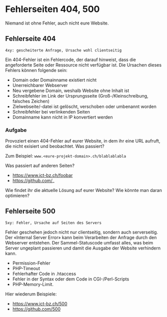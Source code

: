 # Fehlerseiten 404, 500

Niemand ist ohne Fehler, auch nicht eure Website.

## Fehlerseite 404

`4xy: gescheiterte Anfrage, Ursache wohl clientseitig`

Ein 404-Fehler ist ein Fehlercode, der darauf hinweist, dass die angeforderte Seite oder Ressource nicht verfügbar ist. Die Ursachen dieses Fehlers können folgende sein:

* Domain oder Domainname existiert nicht
* Unerreichbarer Webserver
* Neu vergebene Domain, weshalb Website ohne Inhalt ist
* Schreibfehler im Link der Ursprungsseite (Groß-/Kleinschreibung, falsches Zeichen)
* Zielwebseite/-datei ist gelöscht, verschoben oder umbenannt worden
* Schreibfehler bei verlinkenden Seiten
* Domainname kann nicht in IP konvertiert werden

### Aufgabe
Provoziert einen 404-Fehler auf eurer Website, in dem ihr eine URL aufruft, die nicht exisiert und beobachtet. Was passiert?

Zum Beispiel: `www.<eure-projekt-domain>.ch/blablablabla`

Was passiert auf anderen Seiten?
* https://www.ict-bz.ch/foobar
* https://github.com/_

Wie findet ihr die aktuelle Lösung auf eurer Website? Wie könnte man daran optimieren?

## Fehlerseite 500

`5xy: Fehler, Ursache auf Seiten des Servers`

Fehler geschehen jedoch nicht nur clientseitig, sondern auch serverseitig. Der «Internal Server Error» kann beim Verarbeiten der Anfrage durch den Webserver entstehen. Der Sammel-Statuscode umfasst alles, was beim Server ungeplant passieren und damit die Ausgabe der Website verhindern kann. 

* Permission-Fehler
* PHP-Timeout
* Fehlerhafter Code in .htaccess
* Fehler in der Syntax oder dem Code in CGI-/Perl-Scripts
* PHP-Memory-Limit.

Hier wiederum Beispiele:
* https://www.ict-bz.ch/500
* https://github.com/500